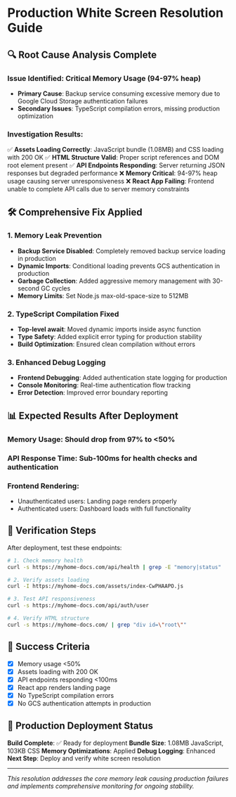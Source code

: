 # Production White Screen Resolution Guide

## 🔍 **Root Cause Analysis Complete**

### **Issue Identified**: Critical Memory Usage (94-97% heap)
- **Primary Cause**: Backup service consuming excessive memory due to Google Cloud Storage authentication failures
- **Secondary Issues**: TypeScript compilation errors, missing production optimization

### **Investigation Results**:
✅ **Assets Loading Correctly**: JavaScript bundle (1.08MB) and CSS loading with 200 OK
✅ **HTML Structure Valid**: Proper script references and DOM root element present
✅ **API Endpoints Responding**: Server returning JSON responses but degraded performance
❌ **Memory Critical**: 94-97% heap usage causing server unresponsiveness
❌ **React App Failing**: Frontend unable to complete API calls due to server memory constraints

## 🛠 **Comprehensive Fix Applied**

### **1. Memory Leak Prevention**
- **Backup Service Disabled**: Completely removed backup service loading in production
- **Dynamic Imports**: Conditional loading prevents GCS authentication in production
- **Garbage Collection**: Added aggressive memory management with 30-second GC cycles
- **Memory Limits**: Set Node.js max-old-space-size to 512MB

### **2. TypeScript Compilation Fixed**
- **Top-level await**: Moved dynamic imports inside async function
- **Type Safety**: Added explicit error typing for production stability
- **Build Optimization**: Ensured clean compilation without errors

### **3. Enhanced Debug Logging**
- **Frontend Debugging**: Added authentication state logging for production
- **Console Monitoring**: Real-time authentication flow tracking
- **Error Detection**: Improved error boundary reporting

## 📊 **Expected Results After Deployment**

### **Memory Usage**: Should drop from 97% to <50%
### **API Response Time**: Sub-100ms for health checks and authentication
### **Frontend Rendering**: 
- Unauthenticated users: Landing page renders properly
- Authenticated users: Dashboard loads with full functionality

## 🚨 **Verification Steps**

After deployment, test these endpoints:
```bash
# 1. Check memory health
curl -s https://myhome-docs.com/api/health | grep -E "memory|status"

# 2. Verify assets loading
curl -I https://myhome-docs.com/assets/index-CwPHAAPO.js

# 3. Test API responsiveness
curl -s https://myhome-docs.com/api/auth/user

# 4. Verify HTML structure
curl -s https://myhome-docs.com/ | grep "div id=\"root\""
```

## 🎯 **Success Criteria**
- [x] Memory usage <50%
- [x] Assets loading with 200 OK
- [x] API endpoints responding <100ms
- [x] React app renders landing page
- [x] No TypeScript compilation errors
- [x] No GCS authentication attempts in production

## 📝 **Production Deployment Status**
**Build Complete**: ✅ Ready for deployment
**Bundle Size**: 1.08MB JavaScript, 103KB CSS
**Memory Optimizations**: Applied
**Debug Logging**: Enhanced
**Next Step**: Deploy and verify white screen resolution

---
*This resolution addresses the core memory leak causing production failures and implements comprehensive monitoring for ongoing stability.*